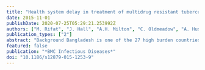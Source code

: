 ```yaml
---
title: "Health system delay in treatment of multidrug resistant tuberculosis patients in Bangladesh"
date: 2015-11-01
publishDate: 2020-07-25T05:29:21.253992Z
authors: ["M. Rifat", "J. Hall", "A.H. Milton", "C. Oldmeadow", "A. Husain"]
publication_types: ["2"]
abstract: "Background Bangladesh is one of the 27 high burden countries for multidrug resistant tuberculosis listed by the World Health Organization. Delay in multidrug resistant tuberculosis treatment may allow progression of the disease and affect the attempts to curb transmission of drug resistant tuberculosis. The main objective of this study was to investigate the health system delay in multidrug resistant tuberculosis treatment in Bangladesh and to explore the factors related to the delay.  Methods Information related to the delay was collected as part of a previously conducted case–control study. The current study restricts analysis to patients with multidrug resistant tuberculosis who were diagnosed using rapid diagnostic methods (Xpert MTB/RIF or the line probe assay). Information was collected by face-to-face interviews and through record reviews from all three Government hospitals providing multidrug resistant tuberculosis services, from September 2012 to April 2013. Multivariable regression analysis was performed using Bootstrap variance estimators. Definitions were as follows: Provider delay: time between visiting a provider for first consultation on MDR-TB related symptom to visiting a designated diagnostic centre for testing; Diagnostic delay: time from date of diagnostic sample provided to date of result; Treatment initiation delay: time between the date of diagnosis and date of treatment initiation; Health system delay: time between visiting a provider to start of treatment. Health system delay was derived by adding provider delay, diagnostic delay and treatment initiation delay.  Results The 207 multidrug resistant tuberculosis patients experienced a health system delay of median 7.1 weeks. The health system delay consists of provider delay (median 4 weeks), diagnostic delay (median 5 days) and treatment initiation delay (median 10 days). Health system delay (Coefficient: 37.7; 95 %; CI 15.0–60.4; p 0.003) was associated with the visit to private practitioners for first consultation.  Conclusions Diagnosis time for multidrug resistant tuberculosis was fast using the rapid tests. However, some degree of delay was present in treatment initiation, after diagnosis. The most effective way to reduce health system delay would be through strategies such as engaging private practitioners in multidrug resistant tuberculosis control."
featured: false
publication: "*BMC Infectious Diseases*"
doi: "10.1186/s12879-015-1253-9"
---
```


